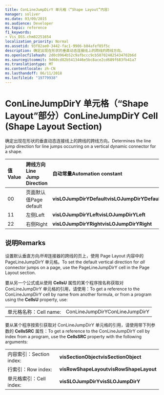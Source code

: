 ```yaml
---
title: ConLineJumpDirY 单元格（“Shape Layout”内容）
manager: soliver
ms.date: 03/09/2015
ms.audience: Developer
ms.topic: reference
f1_keywords:
- Vis_DSS.chm82251654
localization_priority: Normal
ms.assetid: 93f82ae0-3442-fac1-9906-b84afef85f5c
description: 确定出现在形状的垂直动态连接线上的跨线的跨线方向。
ms.openlocfilehash: 2d0c0964b52c9afbccc9cb507024825434702b6d
ms.sourcegitcommit: 9d60cd82b5413446e5bc8ace2cd689f683fb41a7
ms.translationtype: MT
ms.contentlocale: zh-CN
ms.lasthandoff: 06/11/2018
ms.locfileid: "19779938"
---
```

# <a name="conlinejumpdiry-cell-shape-layout-section"></a><span data-ttu-id="3669b-103">ConLineJumpDirY 单元格（“Shape Layout”部分）</span><span class="sxs-lookup"><span data-stu-id="3669b-103">ConLineJumpDirY Cell (Shape Layout Section)</span></span>

<span data-ttu-id="3669b-104">确定出现在形状的垂直动态连接线上的跨线的跨线方向。</span><span class="sxs-lookup"><span data-stu-id="3669b-104">Determines the line jump direction for line jumps occurring on a vertical dynamic connector for a shape.</span></span>
  
|<span data-ttu-id="3669b-105">**值**</span><span class="sxs-lookup"><span data-stu-id="3669b-105">**Value**</span></span>|<span data-ttu-id="3669b-106">**跨线方向**</span><span class="sxs-lookup"><span data-stu-id="3669b-106">**Line Jump Direction**</span></span>|<span data-ttu-id="3669b-107">**自动常量**</span><span class="sxs-lookup"><span data-stu-id="3669b-107">**Automation constant**</span></span>|
|:-----|:-----|:-----|
| <span data-ttu-id="3669b-108">0</span><span class="sxs-lookup"><span data-stu-id="3669b-108">0</span></span>  <br/> | <span data-ttu-id="3669b-109">页面默认值</span><span class="sxs-lookup"><span data-stu-id="3669b-109">Page default</span></span>  <br/> |<span data-ttu-id="3669b-110">**visLOJumpDirYDefault**</span><span class="sxs-lookup"><span data-stu-id="3669b-110">**visLOJumpDirYDefault**</span></span> <br/> |
| <span data-ttu-id="3669b-111">1</span><span class="sxs-lookup"><span data-stu-id="3669b-111">1</span></span>  <br/> | <span data-ttu-id="3669b-112">左侧</span><span class="sxs-lookup"><span data-stu-id="3669b-112">Left</span></span>  <br/> |<span data-ttu-id="3669b-113">**visLOJumpDirYLeft**</span><span class="sxs-lookup"><span data-stu-id="3669b-113">**visLOJumpDirYLeft**</span></span> <br/> |
| <span data-ttu-id="3669b-114">2</span><span class="sxs-lookup"><span data-stu-id="3669b-114">2</span></span>  <br/> | <span data-ttu-id="3669b-115">右侧</span><span class="sxs-lookup"><span data-stu-id="3669b-115">Right</span></span>  <br/> |<span data-ttu-id="3669b-116">**visLOJumpDirYRight**</span><span class="sxs-lookup"><span data-stu-id="3669b-116">**visLOJumpDirYRight**</span></span> <br/> |
   
## <a name="remarks"></a><span data-ttu-id="3669b-117">说明</span><span class="sxs-lookup"><span data-stu-id="3669b-117">Remarks</span></span>

<span data-ttu-id="3669b-118">设置默认垂直方向*所有*连接器的跨线的页上，使用 Page Layout 内容中的 PageLineJumpDirY 单元格。</span><span class="sxs-lookup"><span data-stu-id="3669b-118">To set the default vertical direction for  *all*  connector jumps on a page, use the PageLineJumpDirY cell in the Page Layout section.</span></span> 
  
<span data-ttu-id="3669b-119">要从另一个公式或从使用 **CellsU** 属性的某个程序按名称获取对 ConLineJumpDirY 单元格的引用，请使用：</span><span class="sxs-lookup"><span data-stu-id="3669b-119">To get a reference to the ConLineJumpDirY cell by name from another formula, or from a program using the **CellsU** property, use:</span></span> 
  
|||
|:-----|:-----|
| <span data-ttu-id="3669b-120">单元格名称：</span><span class="sxs-lookup"><span data-stu-id="3669b-120">Cell name:</span></span>  <br/> | <span data-ttu-id="3669b-121">ConLineJumpDirY</span><span class="sxs-lookup"><span data-stu-id="3669b-121">ConLineJumpDirY</span></span>  <br/> |
   
<span data-ttu-id="3669b-122">要从某个程序按索引获取对 ConLineJumpDirY 单元格的引用，请使用带下列参数的 **CellsSRC** 属性：</span><span class="sxs-lookup"><span data-stu-id="3669b-122">To get a reference to the ConLineJumpDirY cell by index from a program, use the **CellsSRC** property with the following arguments:</span></span> 
  
|||
|:-----|:-----|
| <span data-ttu-id="3669b-123">内容索引：</span><span class="sxs-lookup"><span data-stu-id="3669b-123">Section index:</span></span>  <br/> |<span data-ttu-id="3669b-124">**visSectionObject**</span><span class="sxs-lookup"><span data-stu-id="3669b-124">**visSectionObject**</span></span> <br/> |
| <span data-ttu-id="3669b-125">行索引：</span><span class="sxs-lookup"><span data-stu-id="3669b-125">Row index:</span></span>  <br/> |<span data-ttu-id="3669b-126">**visRowShapeLayout**</span><span class="sxs-lookup"><span data-stu-id="3669b-126">**visRowShapeLayout**</span></span> <br/> |
| <span data-ttu-id="3669b-127">单元格索引：</span><span class="sxs-lookup"><span data-stu-id="3669b-127">Cell index:</span></span>  <br/> |<span data-ttu-id="3669b-128">**visSLOJumpDirY**</span><span class="sxs-lookup"><span data-stu-id="3669b-128">**visSLOJumpDirY**</span></span> <br/> |
   

